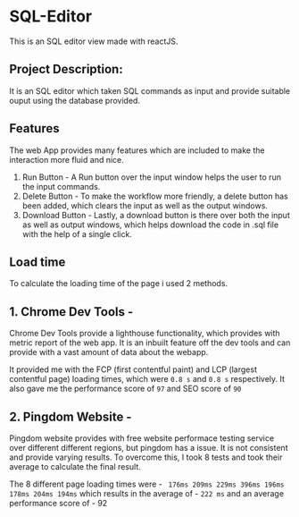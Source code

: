 # SQL-Editor

This is an SQL editor view made with reactJS.

## Project Description:

It is an SQL editor which taken SQL commands as input and provide suitable ouput using the database provided.

## Features

The web App provides many features which are included to make the interaction more fluid and nice. 

1. Run Button - A Run button over the input window helps the user to run the input commands.
2. Delete Button - To make the workflow more friendly, a delete button has been added, which clears the input as well as the output windows.
3. Download Button - Lastly, a download button is there over both the input as well as output windows, which helps download the code in .sql file with the help of a single click.

## Load time

To calculate the loading time of the page i used 2 methods.

## 1. Chrome Dev Tools - 

Chrome Dev Tools provide a lighthouse functionality, which provides with metric report of the web app. It is an inbuilt feature off the dev tools and can provide with a vast amount of data about the webapp.

It provided me with the FCP (first contentful paint) and LCP (largest contentful page) loading times, which were `0.8 s` and `0.8 s` respectively. It also gave me the performance score of `97` and SEO score of `90` 

## 2. Pingdom Website - 

Pingdom website provides with free website performace testing service over different different regions, but pingdom has a issue. It is not consistent and provide varying results.
To overcome this, I took 8 tests and took their average to calculate the final result.

The 8 different page loading times were - ` 176ms 209ms 229ms 396ms 196ms 178ms 204ms 194ms`
which results in the average of - `222 ms`
and an average performance score of - 92
